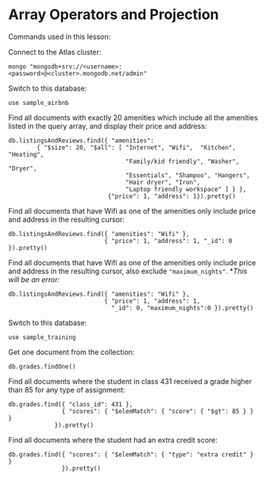 # Array Operators and Projection

Commands used in this lesson:

Connect to the Atlas cluster:
```shell
mongo "mongodb+srv://<username>:<password>@<cluster>.mongodb.net/admin"
```

Switch to this database:
```shell
use sample_airbnb
```

Find all documents with exactly 20 amenities which include all the amenities listed in the query array, and display their price and address:
```shell 
db.listingsAndReviews.find({ "amenities":
        { "$size": 20, "$all": [ "Internet", "Wifi",  "Kitchen", "Heating",
                                 "Family/kid friendly", "Washer", "Dryer",
                                 "Essentials", "Shampoo", "Hangers",
                                 "Hair dryer", "Iron",
                                 "Laptop friendly workspace" ] } },
                            {"price": 1, "address": 1}).pretty()
```

Find all documents that have Wifi as one of the amenities only include price and address in the resulting cursor:
```shell
db.listingsAndReviews.find({ "amenities": "Wifi" },
                           { "price": 1, "address": 1, "_id": 0 }).pretty()
```

Find all documents that have Wifi as one of the amenities only include price and address in the resulting cursor, also exclude ``"maximum_nights"``. **This will be an error:*
```shell
db.listingsAndReviews.find({ "amenities": "Wifi" },
                           { "price": 1, "address": 1,
                             "_id": 0, "maximum_nights":0 }).pretty()
```

Switch to this database:
```shell
use sample_training
```

Get one document from the collection:
```shell
db.grades.findOne()
```

Find all documents where the student in class 431 received a grade higher than 85 for any type of assignment:
```shell
db.grades.find({ "class_id": 431 },
               { "scores": { "$elemMatch": { "score": { "$gt": 85 } } }
             }).pretty()
```

Find all documents where the student had an extra credit score:
```shell
db.grades.find({ "scores": { "$elemMatch": { "type": "extra credit" } }
               }).pretty()
```